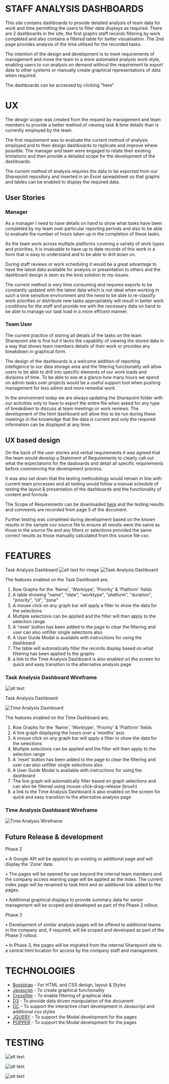 # STAFF ANALYSIS DASHBOARDS

This site contains dashboards to provide detailed analysis of team data for work and time permitting the users to filter data displays as required.
There are 2 dashboards in the site, the first graphs staff records filtering by work completed and also contains a filtered table for better visualisation.
The 2nd page provides analysis of the time utilised for the recorded tasks.

The intention of the design and development is to meet requirements of management and move the team to a more automated analysis work style,
enabling users to run analysis on demand without the requirement to export data to other systems or manually create graphical representations
of data when required.

The dashboards can be accessed by clicking "here"

# UX

The design scope was created from the request by management and team members to provide a better method of viewing task & time details than is currently employed by the team.

The first requirement was to evaluate the current method of analysis employed and to then design dashboards to replicate and improve where possible.
The manager and team were engaged to relate their existing limitations and then provide a detailed scope for the development of the dashboards.

The current method of analysis requires the data to be exported from our Sharepoint repository and inserted in an Excel spreadsheet so that graphs and
tables can be enabled to display the required data.

## User Stories

### Manager

As a manager I need to have details on hand to show what
tasks have been completed by my team over particular reporting
periods and also to be able to evaluate the number of hours
taken up in the completion of these tasks.

As the team work across multiple platforms covering a variety
of work types and priorities, it is invaluable to have up to
date records of this work in a form that is easy to
understand and to be able to drill down on.

During staff reviews or work scheduling it would be a great
advantage to have the latest data available for analysis or
presentation to others and the dashboard design is seen as
the best solution to my issues.

The current method is very time consuming and requires exports
to be constantly updated with the latest data which is not ideal
when working in such a time sensitive environment and the need to
be able to re-classify work priorities or distribute new tasks
appropriately will result in better work conditions for the staff
and provide me with the necessary data on hand to be able to
manage our task load in a more efficent manner.

### Team User

The current practice of storing all details of the tasks on the team
Sharepoint site is fine but it lacks the capability of viewing the
stored data in a way that shows team members details of their work
or provides any breakdown in graphical form.

The design of the dashboards is a welcome addition of reporting
intelligence to our data storage area and the filtering functionality
will allow users to be able to drill into specific elements of our work
loads and divisions of time. To be able to see at a glance how many
hours we spend on admin tasks over projects would be a useful support
tool when pushing management for less admin and more remedial work.

In the environment today we are always updating the Sharepoint folder
with our activities only to have to export the entire file when asked
for any type of breakdown to discuss at team meetings or work reviews.
The development of the html dashboard will allow this to be run during
these meetings in the knowledge that the data is current and only
the required information can be displayed at any time.

## UX based design

On the back of the user stories and verbal requirements it was agreed that the team would develop a Statement of Requirements to clearly call out what the
expectations for the dasboards and detail all specific requirements before commencing the development process.

It was also set down that the testing methodology would remain in line with current team processes and all testing would follow a manual schedule of testing the layout
& presentation of the dashboards and the functionality of content and formula.

The Scope of Requirements can be downloaded [here](https://a6e72915-de86-4fe2-9475-3338a019fc38.ws-eu0.gitpod.io/files/download/?id=ce0f7068-91ff-4a33-a09b-6da991366888) and the testing results and comments are recorded from page 5 of the document.

Further testing was completed during development based on the known results in the sample csv source file to ensure all results were the same as those in the source
file and any filters or selections provided the same correct results as those manually calculated from this source file csv.

# FEATURES

Task Analysis Dashboard
![alt text for image](https://github.com/Mofarrell1967/Staff-Analysis-Dashboards/assets/documents/images/index.html.png "Logo Title Text 1")
![Task Analysis Dashboard](https://a6e72915-de86-4fe2-9475-3338a019fc38.ws-eu0.gitpod.io/files/download/?id=b4a5b8fb-cedc-4c7f-a466-3daaadc3266a "Task Analysis Dashboard")

The features enabled on the Task Dashboard are;

1.  Row Graphs for the 'Name', 'Worktype', 'Priority' & 'Platform' fields
2.  A table showing "name", "date", "worktype", "platform", "duration", "priority", "id", "zone"
3.  A mouse click on any graph bar will apply a filter to show the data for the selections
4.  Multiple selections can be applied and the filter will then apply to the selection range
5.  A 'reset' button has been added to the page to clear the filtering and user can also unfilter single selections also
6.  A User Guide Modal is available with instructions for using the dashboard
7.  The table will automatically filter the records display based on what filtering has been applied to the graphs
8.  a link to the Time Analysis Dashboard is also enabled on the screen for quick and easy transition to the alternative analysis page


### Task Analysis Dashboard Wireframe
![alt text](https://a6e72915-de86-4fe2-9475-3338a019fc38.ws-eu0.gitpod.io/files/download/?id=b3774ed0-8aab-45d4-affc-8cfd14374e8b "Task Analysis Wireframe")






Task Analysis Dashboard

![Time Analysis Dashboard](https://a6e72915-de86-4fe2-9475-3338a019fc38.ws-eu0.gitpod.io/files/download/?id=99236982-da0a-4c8c-b347-f84e0bb5a7a0 "Time Analysis Dashboard")

The features enabled on the Time Dashboard are;

1.  Row Graphs for the 'Name', 'Worktype', 'Priority' & 'Platform' fields
2.  A line graph displaying the hours over a 'months' axis
3.  A mouse click on any graph bar will apply a filter to show the data for the selections
4.  Multiple selections can be applied and the filter will then apply to the selection range
5.  A 'reset' button has been added to the page to clear the filtering and user can also unfilter single selections also
6.  A User Guide Modal is available with instructions for using the dashboard
7.  The line graph will automatically filter based on graph selections and can also be filtered using mouse-click-drag-release (brush)
8.  a link to the Time Analysis Dashboard is also enabled on the screen for quick and easy transition to the alternative analysis page


### Time Analysis Dashboard Wireframe
![Time Analysis Wireframe](https://a6e72915-de86-4fe2-9475-3338a019fc38.ws-eu0.gitpod.io/files/download/?id=0cd84233-3e48-4cc6-93f1-9ad23a93efaf "Time Analysis Wireframe")

## Future Release & development

Phase 2

•	A Google API will be applied to an existing or additional page and will display the ‘Zone’ data.

•	The pages will be opened for use beyond the internal team members and the company access warning page will be applied as the index.
    The current index page will be renamed to task.html and an additional link added to the pages.

•	Additional graphical displays to provide summary data for senior management will be scoped and developed as part of the Phase 2 rollout.

Phase 3

•	Development of similar analysis pages will be offered to additional teams in the company and, if required,
    will be scoped and developed as part of the Phase 3 rollout.

•	In Phase 3, the pages will be migrated from the internal Sharepoint site to a central html location for access by the company staff and management.


# TECHNOLOGIES

*   [Bootstrap](https://www.getbootstrap.com/) - For HTML and CSS design, layout & Styles
*   [Javascipt](https://www.javascript.com/) -   To create graphical functionality
*   [Crossfiler](https://square.github.io/crossfilter/) -   To enable filtering of graphical data
*   [D3](https://d3js.org/) -   To provide data driven manipulation of the document
*   [DC](https://dc-js.github.io/dc.js/) -   To support the interactive chart development in Javascript and additional css styles
*   [JQUERY](https://www.jquery.com/) -   To support the Modal development for the pages
*   [POPPER](https://popper.js.org/) -   To support the Modal development for the pages

# TESTING



![alt text](https://a6e72915-de86-4fe2-9475-3338a019fc38.ws-eu0.gitpod.io/files/download/?id=5709b3d1-c447-4e47-b613-6de3a439ee15 "Layout Test Results")




![alt text](https://a6e72915-de86-4fe2-9475-3338a019fc38.ws-eu0.gitpod.io/files/download/?id=ee182022-c772-4f7d-8aa3-9f1c3a711cbe "Task Analysis Test Results")




![alt text](https://a6e72915-de86-4fe2-9475-3338a019fc38.ws-eu0.gitpod.io/files/download/?id=0cd84233-3e48-4cc6-93f1-9ad23a93efaf "Time Analysis Test Results")











